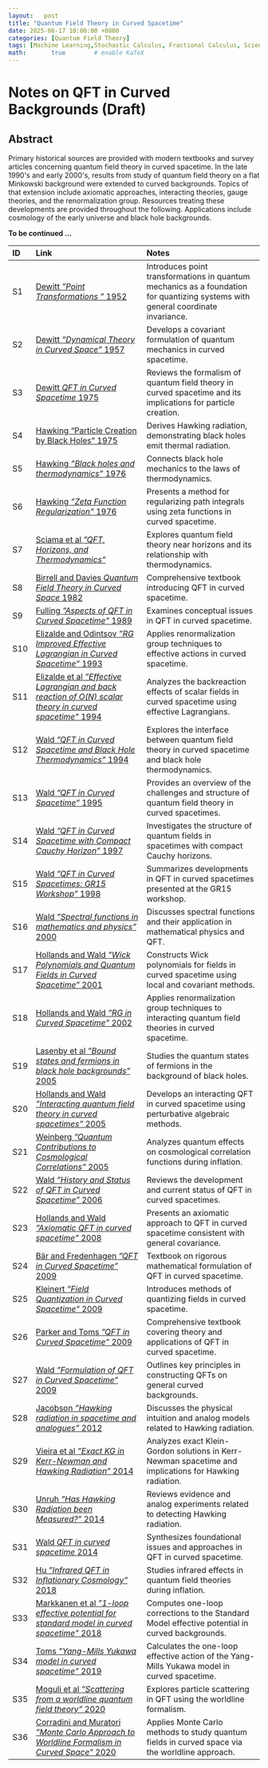 ```yaml
---
layout:   post
title: "Quantum Field Theory in Curved Spacetime"
date: 2025-06-17 10:00:00 +0800
categories: [Quantum Field Theory]
tags: [Machine Learning,Stochastic Calculus, Fractional Calculus, Scientific Computing, Quantum Computing, Stochastic Quantization]
math:       true        # enable KaTeX
---
```

# Notes on QFT in Curved Backgrounds  (Draft)

## Abstract
Primary historical sources are provided with modern textbooks and survey articles concerning quantum field theory in curved spacetime. In the late 1990's and early 2000's, results from study of quantum field theory on a flat Minkowski background were extended to curved backgrounds. Topics of that extension include axiomatic approaches, interacting theories, gauge theories, and the renormalization group. Resources treating these developments are provided throughout the following. Applications include cosmology of the early universe and black hole backgrounds. 

**To be continued ...**

| ID   | Link | Notes |
|:-----|:-----|:------|
| S1   | [Dewitt *”Point Transformations ”* 1952](https://journals.aps.org/pr/abstract/10.1103/PhysRev.85.653) | Introduces point transformations in quantum mechanics as a foundation for quantizing systems with general coordinate invariance. |
| S2   | [Dewitt *”Dynamical Theory in Curved Space”* 1957](https://journals.aps.org/rmp/abstract/10.1103/RevModPhys.29.377) | Develops a covariant formulation of quantum mechanics in curved spacetime. |
| S3   | [Dewitt *QFT in Curved Spacetime* 1975](https://www.sciencedirect.com/science/article/abs/pii/0370157375900514) | Reviews the formalism of quantum field theory in curved spacetime and its implications for particle creation. |
| S4   | [Hawking “Particle Creation by Black Holes” 1975](https://projecteuclid.org/journals/communications-in-mathematical-physics/volume-43/issue-3/Particle-creation-by-black-holes/cmp/1103899181.full) | Derives Hawking radiation, demonstrating black holes emit thermal radiation. |
| S5   | [Hawking *”Black holes and thermodynamics”* 1976](https://journals.aps.org/prd/abstract/10.1103/PhysRevD.13.191) | Connects black hole mechanics to the laws of thermodynamics. |
| S6   | [Hawking *”Zeta Function Regularization”* 1976](https://projecteuclid.org/journals/communications-in-mathematical-physics/volume-55/issue-2/Zeta-function-regularization-of-path-integrals-in-curved-spacetime/cmp/1103900982.full) | Presents a method for regularizing path integrals using zeta functions in curved spacetime. |
| S7   | [Sciama et al *”QFT, Horizons, and Thermodynamics”*](https://ora.ox.ac.uk/objects/uuid:79e20a5d-f8b5-4721-be7e-b0c56b6aedac) | Explores quantum field theory near horizons and its relationship with thermodynamics. |
| S8   | [Birrell and Davies *Quantum Field Theory in Curved Space* 1982](https://www.cambridge.org/core/books/quantum-fields-in-curved-space/95376B0CAD78EE767FCD6205F8327F4C) | Comprehensive textbook introducing QFT in curved spacetime. |
| S9   | [Fulling *”Aspects of QFT in Curved Spacetime”* 1989](https://www.cambridge.org/core/books/aspects-of-quantum-field-theory-in-curved-spacetime/D96D902C0432D20FA5F0CC75C5E93FE6) | Examines conceptual issues in QFT in curved spacetime. |
| S10  | [Elizalde and Odintsov *”RG Improved Effective Lagrangian in Curved Spacetime”* 1993](https://arxiv.org/abs/hep-th/9311087) | Applies renormalization group techniques to effective actions in curved spacetime. |
| S11  | [Elizalde et al *”Effective Lagrangian and back reaction of O(N) scalar theory in curved spacetime”* 1994](https://arxiv.org/abs/hep-th/9404084) | Analyzes the backreaction effects of scalar fields in curved spacetime using effective Lagrangians. |
| S12  | [Wald *”QFT in Curved Spacetime and Black Hole Thermodynamics”* 1994](https://press.uchicago.edu/ucp/books/book/chicago/Q/bo3684008.html) | Explores the interface between quantum field theory in curved spacetime and black hole thermodynamics. |
| S13  | [Wald *”QFT in Curved Spacetime”* 1995](https://arxiv.org/abs/gr-qc/9509057) | Provides an overview of the challenges and structure of quantum field theory in curved spacetimes. |
| S14  | [Wald *”QFT in Curved Spacetime with Compact Cauchy Horizon”* 1997](https://arxiv.org/abs/gr-qc/9603012) | Investigates the structure of quantum fields in spacetimes with compact Cauchy horizons. |
| S15  | [Wald *”QFT in Curved Spacetimes: GR15 Workshop”* 1998](https://arxiv.org/abs/gr-qc/9803088) | Summarizes developments in QFT in curved spacetimes presented at the GR15 workshop. |
| S16  | [Wald *”Spectral functions in mathematics and physics”* 2000](https://arxiv.org/abs/hep-th/0005133) | Discusses spectral functions and their application in mathematical physics and QFT. |
| S17  | [Hollands and Wald *”Wick Polynomials and Quantum Fields in Curved Spacetime”* 2001](https://arxiv.org/abs/gr-qc/0103074) | Constructs Wick polynomials for fields in curved spacetime using local and covariant methods. |
| S18  | [Hollands and Wald *”RG in Curved Spacetime”* 2002](https://arxiv.org/abs/gr-qc/0209029) | Applies renormalization group techniques to interacting quantum field theories in curved spacetime. |
| S19  | [Lasenby et al *”Bound states and fermions in black hole backgrounds”* 2005](https://arxiv.org/abs/gr-qc/0209090) | Studies the quantum states of fermions in the background of black holes. |
| S20  | [Hollands and Wald *”Interacting quantum field theory in curved spacetimes”* 2005](https://arxiv.org/abs/gr-qc/0404074) | Develops an interacting QFT in curved spacetime using perturbative algebraic methods. |
| S21  | [Weinberg *”Quantum Contributions to Cosmological Correlations”* 2005](https://arxiv.org/abs/hep-th/0506236) | Analyzes quantum effects on cosmological correlation functions during inflation. |
| S22  | [Wald *”History and Status of QFT in Curved Spacetime”* 2006](https://arxiv.org/abs/gr-qc/0608018) | Reviews the development and current status of QFT in curved spacetimes. |
| S23  | [Hollands and Wald *”Axiomatic QFT in curved spacetime”* 2008](https://arxiv.org/abs/0803.2003) | Presents an axiomatic approach to QFT in curved spacetime consistent with general covariance. |
| S24  | [Bär and Fredenhagen *”QFT in Curved Spacetime”* 2009](https://link.springer.com/book/10.1007/978-3-642-02780-2) | Textbook on rigorous mathematical formulation of QFT in curved spacetime. |
| S25  | [Kleinert *”Field Quantization in Curved Spacetime”* 2009](https://arxiv.org/abs/0910.4034) | Introduces methods of quantizing fields in curved spacetime. |
| S26  | [Parker and Toms *”QFT in Curved Spacetime”* 2009](https://www.cambridge.org/core/books/quantum-field-theory-in-curved-spacetime/DDFF5C8EAF145364DAC04BDA0B79C624) | Comprehensive textbook covering theory and applications of QFT in curved spacetime. |
| S27  | [Wald *”Formulation of QFT in Curved Spacetime”* 2009](https://arxiv.org/abs/0907.0416) | Outlines key principles in constructing QFTs on general curved backgrounds. |
| S28  | [Jacobson *”Hawking radiation in spacetime and analogues”* 2012](https://arxiv.org/abs/1212.6821) | Discusses the physical intuition and analog models related to Hawking radiation. |
| S29  | [Vieira et al *”Exact KG in Kerr-Newman and Hawking Radiation”* 2014](https://arxiv.org/abs/1401.5397) | Analyzes exact Klein-Gordon solutions in Kerr-Newman spacetime and implications for Hawking radiation. |
| S30  | [Unruh *”Has Hawking Radiation been Measured?”* 2014](https://arxiv.org/abs/1401.6612) | Reviews evidence and analog experiments related to detecting Hawking radiation. |
| S31  | [Wald *QFT in curved spacetime* 2014](https://arxiv.org/abs/1401.2026) | Synthesizes foundational issues and approaches in QFT in curved spacetime. |
| S32  | [Hu *”Infrared QFT in Inflationary Cosmology”* 2018](https://arxiv.org/abs/1812.11851) | Studies infrared effects in quantum field theories during inflation. |
| S33  | [Markkanen et al *”1-loop effective potential for standard model in curved spacetime”* 2018](https://arxiv.org/abs/1804.02020) | Computes one-loop corrections to the Standard Model effective potential in curved backgrounds. |
| S34  | [Toms *”Yang-Mills Yukawa model in curved spacetime”* 2019](https://arxiv.org/abs/1906.02515#:~:text=The%20one%2Dloop%20effective%20action,G%20is%20arbitrary%2C%20is%20calculated.) | Calculates the one-loop effective action of the Yang-Mills Yukawa model in curved spacetime. |
| S35  | [Moguli et al *”Scattering from a worldline quantum field theory”* 2020](https://arxiv.org/abs/2010.02865) | Explores particle scattering in QFT using the worldline formalism. |
| S36  | [Corradini and Muratori *”Monte Carlo Approach to Worldline Formalism in Curved Space”* 2020](https://arxiv.org/abs/2006.02911) | Applies Monte Carlo methods to study quantum fields in curved space via the worldline approach. |